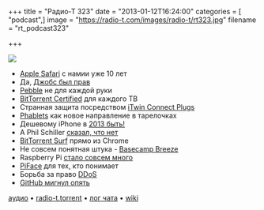 +++
title = "Радио-Т 323"
date = "2013-01-12T16:24:00"
categories = [ "podcast",]
image = "https://radio-t.com/images/radio-t/rt323.jpg"
filename = "rt_podcast323"

+++

![](https://radio-t.com/images/radio-t/rt323.jpg)

* [Apple Safari](http://www.tuaw.com/2013/01/07/apple-safari-is-10-years-old-today/) с намии уже 10 лет
* Да, [Джобс был прав](http://www.tuaw.com/2013/01/09/tablets-overtake-laptops-just-as-steve-jobs-predicted/)
* [Pebble](http://www.technologyreview.com/view/509791/pebble-a-transitional-form-of-wearable-computer/) не для каждой руки
* [BitTorrent Certified](http://arstechnica.com/business/2013/01/android-bittorrent-certified-box-wants-to-bring-torrents-to-your-tv/) для каждого ТВ
* Странная защита посредством [iTwin Connect Plugs](http://techcrunch.com/2013/01/09/the-itwin-connect/)
* [Phablets](http://allthingsd.com/20130109/phablets-the-new-hotness-in-mobile-devices-not-so-fast/) как новое направление в тарелочках
* Дешевому iPhone в [2013 быть!](http://thenextweb.com/apple/2013/01/08/apple-to-release-less-expensive-iphone-in-2013-reports-wsj/)
* А Phil Schiller [сказал, что нет](http://gizmodo.com/5974908/phil-schiller-there-will-be-no-cheapo-iphone-stupid)
* [BitTorrent Surf](http://www.theverge.com/2013/1/11/3865300/bittorrent-releases-surf-extension-for-chrome) прямо из Chrome
* Не совсем понятная штука - [Basecamp Breeze](http://37signals.com/svn/posts/3391-launch-basecamp-breeze-the-easiest-way-for-small-groups-to-keep-in-touch-via-email)
* Raspberry Pi [стало совсем много](http://www.raspberrypi.org/archives/3011)
* [PiFace](http://www.electronicsweekly.com/Articles/10/01/2013/55341/piface-raspberry-pi-io-board.htm) для тех, кто понимает
* Борьба за право [DDoS](http://www.theverge.com/2013/1/9/3856202/anonymous-wants-ddos-attacks-to-be-protected-under-free-speech)
* [GitHub мигнул опять](http://techcrunch.com/2013/01/08/another-major-github-outage-this-is-not-good-for-its-100m-enterprise-push/)

[аудио](https://cdn.radio-t.com/rt_podcast323.mp3) • [radio-t.torrent](https://cdn.radio-t.com/torrents/rt_podcast323.mp3.torrent) • [лог чата](http://chat.radio-t.com/logs/radio-t-323.html) • [wiki](http://wiki.radio-t.com/%D0%92%D1%8B%D0%BF%D1%83%D1%81%D0%BA_323)<audio src="https://cdn.radio-t.com/rt_podcast323.mp3" preload="none"></audio>